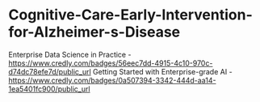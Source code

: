 # Cognitive-Care-Early-Intervention-for-Alzheimer-s-Disease 
Enterprise Data Science in Practice - https://www.credly.com/badges/56eec7dd-4915-4c10-970c-d74dc78efe7d/public_url
Getting Started with Enterprise-grade AI - https://www.credly.com/badges/0a507394-3342-444d-aa14-1ea5401fc900/public_url
